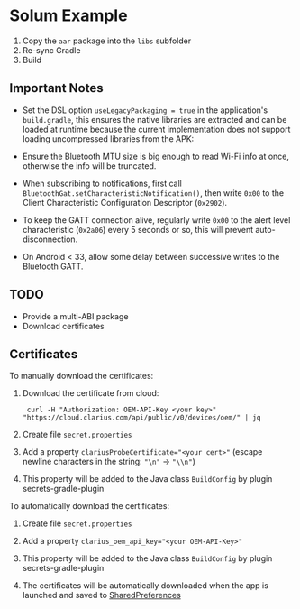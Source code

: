 Solum Example
====

1. Copy the `aar` package into the `libs` subfolder
2. Re-sync Gradle
3. Build

Important Notes
----

- Set the DSL option `useLegacyPackaging = true` in the application's `build.gradle`, this ensures the native libraries are extracted and can be loaded at runtime because the current implementation does not support loading uncompressed libraries from the APK:

- Ensure the Bluetooth MTU size is big enough to read Wi-Fi info at once, otherwise the info will be truncated.

- When subscribing to notifications, first call `BluetoothGat.setCharacteristicNotification()`, then write `0x00` to the Client Characteristic Configuration Descriptor (`0x2902`).

- To keep the GATT connection alive, regularly write `0x00` to the alert level characteristic (`0x2a06`) every 5 seconds or so, this will prevent auto-disconnection.

- On Android < 33, allow some delay between successive writes to the Bluetooth GATT.

TODO
----

* Provide a multi-ABI package
* Download certificates

Certificates
----
To manually download the certificates:

1. Download the certificate from cloud:

        curl -H "Authorization: OEM-API-Key <your key>" "https://cloud.clarius.com/api/public/v0/devices/oem/" | jq

2. Create file `secret.properties`

3. Add a property `clariusProbeCertificate="<your cert>"` (escape newline characters in the string: `"\n"` -> `"\\n"`)

4. This property will be added to the Java class `BuildConfig` by plugin secrets-gradle-plugin

To automatically download the certificates:

1. Create file `secret.properties`

2. Add a property `clarius_oem_api_key="<your OEM-API-Key>"`

3. This property will be added to the Java class `BuildConfig` by plugin secrets-gradle-plugin

4. The certificates will be automatically downloaded when the app is launched and saved to [SharedPreferences](https://developer.android.com/training/data-storage/shared-preferences)
